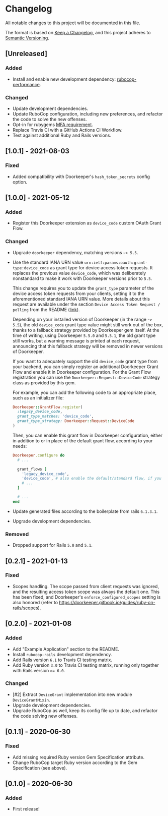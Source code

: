 # Changelog
All notable changes to this project will be documented in this file.

The format is based on [Keep a Changelog](https://keepachangelog.com/en/1.0.0/),
and this project adheres to [Semantic Versioning](https://semver.org/spec/v2.0.0.html).

## [Unreleased]
### Added
- Install and enable new development dependency:
  [rubocop-performance](https://docs.rubocop.org/rubocop-performance/).

### Changed
- Update development dependencies.
- Update RuboCop configuration, including new preferences, and refactor the
  code to solve the new offenses.
- Opt-in for rubygems [MFA requirement](https://guides.rubygems.org/mfa-requirement-opt-in/).
- Replace Travis CI with a GitHub Actions CI Workflow.
- Test against additional Ruby and Rails versions.

## [1.0.1] - 2021-08-03
### Fixed
- Added compatibility with Doorkeeper's `hash_token_secrets` config option.

## [1.0.0] - 2021-05-12
### Added
- Register this Doorkeeper extension as `device_code` custom OAuth Grant Flow.

### Changed
- Upgrade `doorkeeper` dependency, matching versions `~> 5.5`.
- Use the standard IANA URN value `urn:ietf:params:oauth:grant-type:device_code`
  as grant type for device access token requests. It replaces the previous
  value `device_code`, which was deliberately nonstandard to make it work with
  Doorkeeper versions prior to `5.5`.

  This change requires you to update the `grant_type` parameter of the device
  access token requests from your clients, setting it to the aforementioned
  standard IANA URN value.
  More details about this request are available under the section
  `Device Access Token Request / polling` from the README
  ([link](https://github.com/exop-group/doorkeeper-device_authorization_grant#device-access-token-request--polling)).

  Depending on your installed version of Doorkeeper (in the range `~> 5.5`),
  the old `device_code` grant type value might still work out of the box,
  thanks to a fallback strategy provided by Doorkeeper gem itself.
  At the time of writing, using Doorkeeper `5.5.0` and `5.5.1`, the old grant
  type still works, but a warning message is printed at each request,
  announcing that this fallback strategy will be removed in newer
  versions of Doorkeeper.

  If you want to adequately support the old `device_code` grant type from
  your backend, you can simply register an additional Doorkeeper Grant Flow
  and enable it in Doorkeeper configuration. For the Grant Flow registration
  you can use the `Doorkeeper::Request::DeviceCode` strategy class as provided
  by this gem.

  For example, you can add the following code to an appropriate place, such
  as an initializer file:
  ```ruby
  Doorkeeper::GrantFlow.register(
    :legacy_device_code,
    grant_type_matches: 'device_code',
    grant_type_strategy: Doorkeeper::Request::DeviceCode
  )
  ```
  Then, you can enable this grant flow in Doorkeeper configuration, either
  in addition to or in place of the default grant flow, according to your needs:
  ```ruby
  Doorkeeper.configure do
    # ...

    grant_flows [
      'legacy_device_code',
      'device_code', # also enable the default/standard flow, if you want
      # ...
    ]

    # ...
  end
  ```
- Update generated files according to the boilerplate from rails `6.1.3.1`.
- Upgrade development dependencies.

### Removed
- Dropped support for Rails `5.0` and `5.1`. 

## [0.2.1] - 2021-01-13
### Fixed
- Scopes handling. The scope passed from client requests was ignored, and the
  resulting access token scope was always the default one. This has been fixed,
  and Doorkeeper's `enforce_configured_scopes` setting is also honored
  (refer to https://doorkeeper.gitbook.io/guides/ruby-on-rails/scopes).

## [0.2.0] - 2021-01-08
### Added
- Add "Example Application" section to the README.
- Install `rubocop-rails` development dependency.
- Add Rails version `6.1` to Travis CI testing matrix.
- Add Ruby version `3.0` to Travis CI testing matrix, running only together
  with Rails version `>= 6.0`.

### Changed
- [#2] Extract `DeviceGrant` implementation into new module `DeviceGrantMixin`.
- Upgrade development dependencies.
- Upgrade RuboCop as well, keep its config file up to date, and refactor the
  code solving new offenses.

## [0.1.1] - 2020-06-30
### Fixed
- Add missing required Ruby version Gem Specification attribute.
- Change RuboCop target Ruby version according to the Gem Specification (see above).

## [0.1.0] - 2020-06-30
### Added
- First release!
